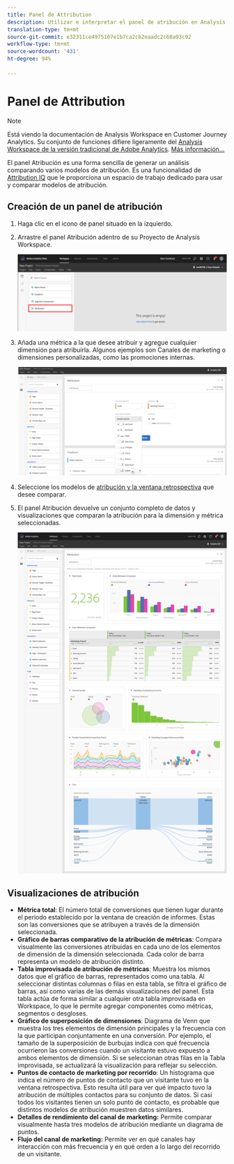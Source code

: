 ```yaml
---
title: Panel de Attribution
description: Utilizar e interpretar el panel de atribución en Analysis Workspace.
translation-type: tm+mt
source-git-commit: e32311ce4975107e1b7ca2cb2eaadc2c68a93c92
workflow-type: tm+mt
source-wordcount: '431'
ht-degree: 94%

---
```



# Panel de Attribution

>[!NOTE]
>
>Está viendo la documentación de Analysis Workspace en Customer Journey Analytics. Su conjunto de funciones difiere ligeramente del [Analysis Workspace de la versión tradicional de Adobe Analytics](https://docs.adobe.com/content/help/es-ES/analytics/analyze/analysis-workspace/home.html). [Más información...](/help/getting-started/cja-aa.md)

El panel Atribución es una forma sencilla de generar un análisis comparando varios modelos de atribución. Es una funcionalidad de [Attribution IQ](../attribution/overview.md) que le proporciona un espacio de trabajo dedicado para usar y comparar modelos de atribución.

## Creación de un panel de atribución

1. Haga clic en el icono de panel situado en la izquierdo.
1. Arrastre el panel Atribución adentro de su Proyecto de Analysis Workspace.

   ![Nuevo panel de atribución](assets/Attribution_Panel_1.png)

1. Añada una métrica a la que desee atribuir y agregue cualquier dimensión para atribuirla. Algunos ejemplos son Canales de marketing o dimensiones personalizadas, como las promociones internas.

   ![Seleccionar dimensión y métrica](assets/attribution_panel2.png)

1. Seleccione los modelos de [atribución y la ventana retrospectiva](../attribution/models.md) que desee comparar.

1. El panel Atribución devuelve un conjunto completo de datos y visualizaciones que comparan la atribución para la dimensión y métrica seleccionadas.

   ![Visualizaciones de atribución](assets/attr_panel_vizs.png)

## Visualizaciones de atribución

* **Métrica total**: El número total de conversiones que tienen lugar durante el periodo establecido por la ventana de creación de informes. Estas son las conversiones que se atribuyen a través de la dimensión seleccionada.
* **Gráfico de barras comparativo de la atribución de métricas**: Compara visualmente las conversiones atribuidas en cada uno de los elementos de dimensión de la dimensión seleccionada. Cada color de barra representa un modelo de atribución distinto.
* **Tabla improvisada de atribución de métricas**: Muestra los mismos datos que el gráfico de barras, representados como una tabla. Al seleccionar distintas columnas o filas en esta tabla, se filtra el gráfico de barras, así como varias de las demás visualizaciones del panel. Esta tabla actúa de forma similar a cualquier otra tabla improvisada en Workspace, lo que le permite agregar componentes como métricas, segmentos o desgloses.
* **Gráfico de superposición de dimensiones**: Diagrama de Venn que muestra los tres elementos de dimensión principales y la frecuencia con la que participan conjuntamente en una conversión. Por ejemplo, el tamaño de la superposición de burbujas indica con qué frecuencia ocurrieron las conversiones cuando un visitante estuvo expuesto a ambos elementos de dimensión. Si se seleccionan otras filas en la Tabla improvisada, se actualizará la visualización para reflejar su selección.
* **Puntos de contacto de marketing por recorrido**: Un histograma que indica el número de puntos de contacto que un visitante tuvo en la ventana retrospectiva. Esto resulta útil para ver qué impacto tuvo la atribución de múltiples contactos para su conjunto de datos. Si casi todos los visitantes tienen un solo punto de contacto, es probable que distintos modelos de atribución muestren datos similares.
* **Detalles de rendimiento del canal de marketing:** Permite comparar visualmente hasta tres modelos de atribución mediante un diagrama de puntos.
* **Flujo del canal de marketing:** Permite ver en qué canales hay interacción con más frecuencia y en qué orden a lo largo del recorrido de un visitante.
